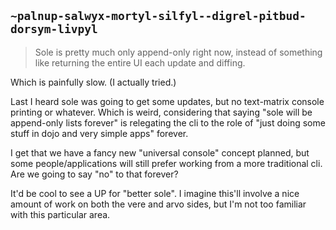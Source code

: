 ## `~palnup-salwyx-mortyl-silfyl--digrel-pitbud-dorsym-livpyl`
> Sole is pretty much only append-only right now, instead of something like returning the entire UI each update and diffing.

Which is painfully slow. (I actually tried.)

Last I heard sole was going to get some updates, but no text-matrix console printing or whatever. Which is weird, considering that saying "sole will be append-only lists forever" is relegating the cli to the role of "just doing some stuff in dojo and very simple apps" forever.

I get that we have a fancy new "universal console" concept planned, but some people/applications will still prefer working from a more traditional cli. Are we going to say "no" to that forever?

It'd be cool to see a UP for "better sole". I imagine this'll involve a nice amount of work on both the vere and arvo sides, but I'm not too familiar with this particular area.